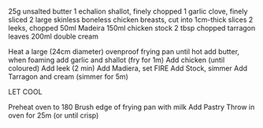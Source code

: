 25g unsalted butter
1 echalion shallot, finely chopped
1 garlic clove, finely sliced
2 large skinless boneless chicken breasts, cut into 1cm-thick slices
2 leeks, chopped
50ml Madeira
150ml chicken stock
2 tbsp chopped tarragon leaves
200ml double cream



Heat a large (24cm diameter) ovenproof frying pan until hot
add butter, when foaming add garlic and shallot (fry for 1m)
Add chicken (until coloured)
Add leek (2 min)
Add Madiera, set FIRE
Add Stock, simmer
Add Tarragon and cream (simmer for 5m)

LET COOL

Preheat oven to 180
Brush edge of frying pan with milk
Add Pastry
Throw in oven for 25m (or until crisp)


